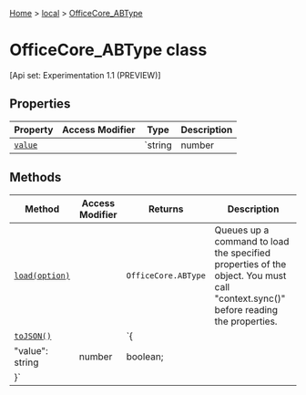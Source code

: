 [Home](./index) &gt; [local](local.md) &gt; [OfficeCore\_ABType](local.officecore_abtype.md)

# OfficeCore\_ABType class

\[Api set: Experimentation 1.1 (PREVIEW)\]

## Properties

|  Property | Access Modifier | Type | Description |
|  --- | --- | --- | --- |
|  [`value`](local.officecore_abtype.value.md) |  | `string | number | boolean` |  |

## Methods

|  Method | Access Modifier | Returns | Description |
|  --- | --- | --- | --- |
|  [`load(option)`](local.officecore_abtype.load.md) |  | `OfficeCore.ABType` | Queues up a command to load the specified properties of the object. You must call "context.sync()" before reading the properties. |
|  [`toJSON()`](local.officecore_abtype.tojson.md) |  | `{
            "value": string | number | boolean;
        }` |  |

